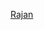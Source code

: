 [Rajan](https://docs.google.com/spreadsheets/d/1ZBcLeatw-uDTA0Uc23GipNPl-4sYpWwKkLfsQhmGNHI/edit?usp=sharing) 
